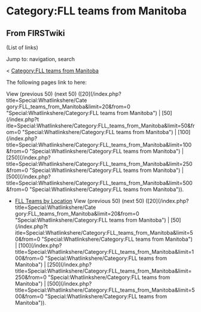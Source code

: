 # Category:FLL teams from Manitoba

## From FIRSTwiki

(List of links)

Jump to: navigation, search

< [Category:FLL teams from Manitoba](/index.php?title=Category:FLL_teams_from_Manitoba&redirect=no "Category:FLL teams from Manitoba")

The following pages link to here:

View (previous 50) (next 50) ([20](/index.php?title=Special:Whatlinkshere/Cate
gory:FLL_teams_from_Manitoba&limit=20&from=0 "Special:Whatlinkshere/Category:FLL teams from Manitoba") | [50](/index.php?t
itle=Special:Whatlinkshere/Category:FLL_teams_from_Manitoba&limit=50&from=0 "Special:Whatlinkshere/Category:FLL teams from Manitoba") | [100](/index.php?
title=Special:Whatlinkshere/Category:FLL_teams_from_Manitoba&limit=100&from=0 "Special:Whatlinkshere/Category:FLL teams from Manitoba") | [250](/index.php?
title=Special:Whatlinkshere/Category:FLL_teams_from_Manitoba&limit=250&from=0 "Special:Whatlinkshere/Category:FLL teams from Manitoba") | [500](/index.php?
title=Special:Whatlinkshere/Category:FLL_teams_from_Manitoba&limit=500&from=0 "Special:Whatlinkshere/Category:FLL teams from Manitoba")).

- [FLL Teams by Location](FLL_Teams_by_Location "FLL Teams by Location") View (previous 50) (next 50) ([20](/index.php?title=Special:Whatlinkshere/Cate
  gory:FLL_teams_from_Manitoba&limit=20&from=0 "Special:Whatlinkshere/Category:FLL teams from Manitoba") | [50](/index.php?t
  itle=Special:Whatlinkshere/Category:FLL_teams_from_Manitoba&limit=50&from=0 "Special:Whatlinkshere/Category:FLL teams from Manitoba") | [100](/index.php?
  title=Special:Whatlinkshere/Category:FLL_teams_from_Manitoba&limit=100&from=0 "Special:Whatlinkshere/Category:FLL teams from Manitoba") | [250](/index.php?
  title=Special:Whatlinkshere/Category:FLL_teams_from_Manitoba&limit=250&from=0 "Special:Whatlinkshere/Category:FLL teams from Manitoba") | [500](/index.php?
  title=Special:Whatlinkshere/Category:FLL_teams_from_Manitoba&limit=500&from=0 "Special:Whatlinkshere/Category:FLL teams from Manitoba")).

